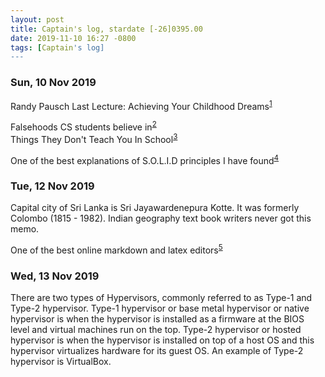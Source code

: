```yaml
---
layout: post
title: Captain's log, stardate [-26]0395.00
date: 2019-11-10 16:27 -0800
tags: [Captain's log]
---
```


### Sun, 10 Nov 2019
Randy Pausch Last Lecture: Achieving Your Childhood Dreams<sup>[1]</sup>

Falsehoods CS students believe in<sup>[2]</sup>  
Things They Don't Teach You In School<sup>[3]</sup>

One of the best explanations of S.O.L.I.D principles I have found<sup>[4]</sup>

### Tue, 12 Nov 2019
Capital city of Sri Lanka is Sri Jayawardenepura Kotte. It was formerly
Colombo (1815 - 1982). Indian geography text book writers never got this memo.

One of the best online markdown and latex editors<sup>[5]</sup>

### Wed, 13 Nov 2019
There are two types of Hypervisors, commonly referred to as Type-1 and Type-2
hypervisor. Type-1 hypervisor or base metal hypervisor or native hypervisor is
when the hypervisor is installed as a firmware at the BIOS level and virtual
machines run on the top. Type-2 hypervisor or hosted hypervisor is when the
hypervisor is installed on top of a host OS and this hypervisor virtualizes
hardware for its guest OS. An example of Type-2 hypervisor is VirtualBox.


[1]: https://www.youtube.com/watch?v=ji5_MqicxSo
[2]: https://www.netmeister.org/blog/cs-falsehoods.html
[3]: https://www.netmeister.org/blog/semper-ubi-sub-ubi.html
[4]: https://scotch.io/bar-talk/s-o-l-i-d-the-first-five-principles-of-object-oriented-design
[5]: https://www.madoko.net/editor.html
